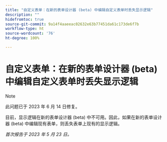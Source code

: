 ```yaml
---
title: "自定义表单：在新的表单设计器 (beta) 中编辑自定义表单时丢失显示逻辑"
description: ""
hidefromtoc: true
source-git-commit: 9a14f4aaeeac02632e63b77451da61c173de6f7b
workflow-type: ht
source-wordcount: '76'
ht-degree: 100%

---
```



# 自定义表单：在新的表单设计器 (beta) 中编辑自定义表单时丢失显示逻辑

>[!NOTE]
>
>此问题已于 2023 年 6 月 14 日修复。

目前，显示逻辑在新的表单设计器 (beta) 中不可用。因此，如果在新的表单设计器 (beta) 中编辑现有表单，则丢失表单上现有的显示逻辑。

_首次报告于 2023 年 5 月 23 日。_


